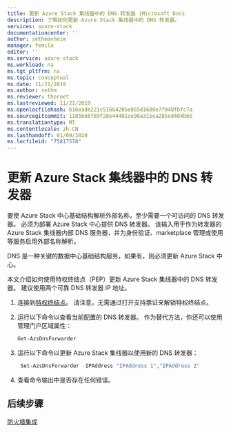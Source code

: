 ```yaml
---
title: 更新 Azure Stack 集线器中的 DNS 转发器 |Microsoft Docs
description: 了解如何更新 Azure Stack 集线器中的 DNS 转发器。
services: azure-stack
documentationcenter: ''
author: sethmanheim
manager: femila
editor: ''
ms.service: azure-stack
ms.workload: na
ms.tgt_pltfrm: na
ms.topic: conceptual
ms.date: 11/21/2019
ms.author: sethm
ms.reviewer: thoroet
ms.lastreviewed: 11/21/2019
ms.openlocfilehash: b16eade221c51664205e865d1680e7f048fbfc7a
ms.sourcegitcommit: 1185b66f69f28e44481ce96a315ea285ed404b66
ms.translationtype: MT
ms.contentlocale: zh-CN
ms.lasthandoff: 01/09/2020
ms.locfileid: "75817578"
---
```

# <a name="update-the-dns-forwarder-in-azure-stack-hub"></a>更新 Azure Stack 集线器中的 DNS 转发器

要使 Azure Stack 中心基础结构解析外部名称，至少需要一个可访问的 DNS 转发器。 必须为部署 Azure Stack 中心提供 DNS 转发器。 该输入用于作为转发器的 Azure Stack 集线器内部 DNS 服务器，并为身份验证、marketplace 管理或使用等服务启用外部名称解析。

DNS 是一种关键的数据中心基础结构服务，如果有，则必须更新 Azure Stack 中心。

本文介绍如何使用特权终结点（PEP）更新 Azure Stack 集线器中的 DNS 转发器。 建议使用两个可靠 DNS 转发器 IP 地址。

1. 连接到[特权终结点](azure-stack-privileged-endpoint.md)。 请注意，无需通过打开支持票证来解锁特权终结点。

2. 运行以下命令以查看当前配置的 DNS 转发器。 作为替代方法，你还可以使用管理门户区域属性：

   ```powershell
   Get-AzsDnsForwarder
   ```

3. 运行以下命令以更新 Azure Stack 集线器以使用新的 DNS 转发器：

   ```powershell
    Set-AzsDnsForwarder -IPAddress "IPAddress 1","IPAddress 2"
   ```

4. 查看命令输出中是否存在任何错误。

## <a name="next-steps"></a>后续步骤

[防火墙集成](azure-stack-firewall.md)
